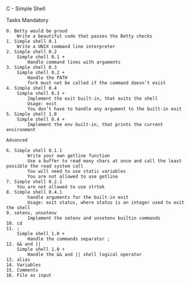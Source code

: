 C - Simple Shell

Tasks
	Mandatory 

	0. Betty would be proud
		Write a beautiful code that passes the Betty checks
	1. Simple shell 0.1
		Write a UNIX command line interpreter
	2. Simple shell 0.2
		Simple shell 0.1 +
			Handle command lines with arguments
	3. Simple shell 0.3
		Simple shell 0.2 +
			Handle the PATH
			fork must not be called if the command doesn’t exist
	4. Simple shell 0.4
		Simple shell 0.3 +
			Implement the exit built-in, that exits the shell
			Usage: exit
			You don’t have to handle any argument to the built-in exit
	5. Simple shell 1.0
		Simple shell 0.4 +
			Implement the env built-in, that prints the current environment

	Advanced 

	6. Simple shell 0.1.1
			Write your own getline function
			Use a buffer to read many chars at once and call the least possible the read system call
			You will need to use static variables
			You are not allowed to use getline
	7. Simple shell 0.2.1
		You are not allowed to use strtok
	8. Simple shell 0.4.1
			handle arguments for the built-in exit
			Usage: exit status, where status is an integer used to exit the shell
	9. setenv, unsetenv
			Implement the setenv and unsetenv builtin commands
	10. cd
	11. ;
		Simple shell 1.0 +
			Handle the commands separator ;
	12. && and ||
		Simple shell 1.0 +
			Handle the && and || shell logical operator
	13. alias
	14. Variables
	15. Comments
	16. File as input
